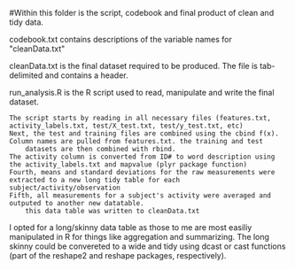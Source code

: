 #Within this folder is the script, codebook and final product of clean and tidy data.

codebook.txt contains descriptions of the variable names for "cleanData.txt"

cleanData.txt is the final dataset required to be produced. The file is tab-delimited and contains a header.

run_analysis.R is the R script used to read, manipulate and write the final dataset.

	The script starts by reading in all necessary files (features.txt, activity_labels.txt, test/X_test.txt, test/y_test.txt, etc)
	Next, the test and training files are combined using the cbind f(x). Column names are pulled from features.txt. the training and test
		datasets are then combined with rbind.
	The activity column is converted from ID# to word description using the activity_labels.txt and mapvalue (plyr package function)
	Fourth, means and standard deviations for the raw measurements were extracted to a new long tidy table for each subject/activity/observation
	Fifth, all measurements for a subject's activity were averaged and outputed to another new datatable.
		this data table was written to cleanData.txt
		
I opted for a long/skinny data table as those to me are most easiliy manipulated in R for things like aggregation and summarizing. The long skinny could
be convereted to a wide and tidy using dcast or cast functions (part of the reshape2 and reshape packages, respectively).
